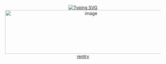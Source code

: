 <p align="center">
<a href="https://git.io/typing-svg"><img src="https://komarev.com/ghpvc/?username=AltoCIef&label=you&color=yellow&style=flat-square" alt="Typing SVG" /></a>
<br><img width="540" height="143" alt="image" src="https://github.com/user-attachments/assets/dcad8f2c-a1d0-4710-b9d7-52b6ed3543fe" />
<br><a href="https://rentry.co/meriwojciechowska">rentry</a>
</br>
